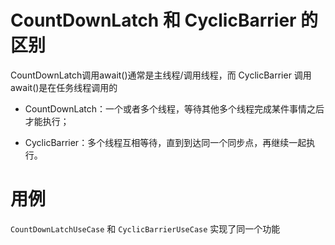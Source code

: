 # CountDownLatch 和 CyclicBarrier 的区别

CountDownLatch调用await()通常是主线程/调用线程，而 CyclicBarrier 调用await()是在任务线程调用的

- CountDownLatch：一个或者多个线程，等待其他多个线程完成某件事情之后才能执行；

- CyclicBarrier：多个线程互相等待，直到到达同一个同步点，再继续一起执行。

# 用例

`CountDownLatchUseCase` 和 `CyclicBarrierUseCase` 实现了同一个功能
